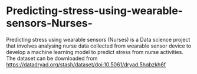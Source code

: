 # Predicting-stress-using-wearable-sensors-Nurses-
Predicting stress using wearable sensors (Nurses) is a Data science project that involves analysing nurse data collected from wearable sensor device to develop a machine learning model to predict stress from nurse activities. The dataset can be downloaded from https://datadryad.org/stash/dataset/doi:10.5061/dryad.5hqbzkh6f
